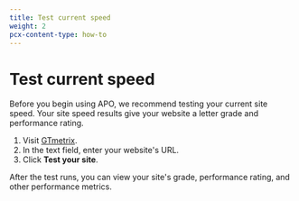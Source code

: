 ```yaml
---
title: Test current speed
weight: 2
pcx-content-type: how-to
---
```


# Test current speed

Before you begin using APO, we recommend testing your current site speed. Your site speed results give your website a letter grade and performance rating.

1.  Visit [GTmetrix](https://gtmetrix.com/).
2.  In the text field, enter your website's URL.
3.  Click **Test your site**.

After the test runs, you can view your site's grade, performance rating, and other performance metrics.
